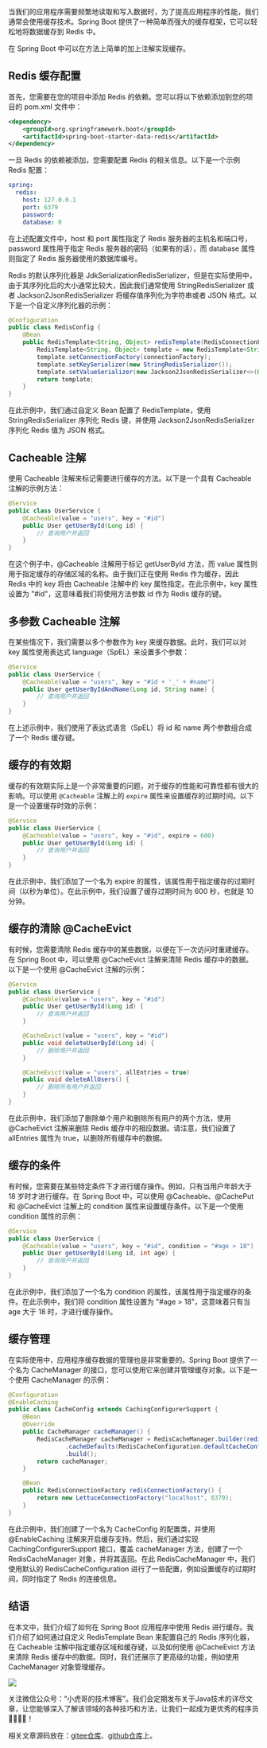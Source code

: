 当我们的应用程序需要频繁地读取和写入数据时，为了提高应用程序的性能，我们通常会使用缓存技术。Spring Boot 提供了一种简单而强大的缓存框架，它可以轻松地将数据缓存到 Redis 中。

在 Spring Boot 中可以在方法上简单的加上注解实现缓存。

## Redis 缓存配置

首先，您需要在您的项目中添加 Redis 的依赖。您可以将以下依赖添加到您的项目的 pom.xml 文件中：

```xml
<dependency>
    <groupId>org.springframework.boot</groupId>
    <artifactId>spring-boot-starter-data-redis</artifactId>
</dependency>
```

一旦 Redis 的依赖被添加，您需要配置 Redis 的相关信息。以下是一个示例 Redis 配置：

```yaml
spring:
  redis:
    host: 127.0.0.1
    port: 6379
    password: 
    database: 0
```

在上述配置文件中，host 和 port 属性指定了 Redis 服务器的主机名和端口号，password 属性用于指定 Redis 服务器的密码（如果有的话），而 database 属性则指定了 Redis 服务器使用的数据库编号。

Redis 的默认序列化器是 JdkSerializationRedisSerializer，但是在实际使用中，由于其序列化后的大小通常比较大，因此我们通常使用 StringRedisSerializer 或者 Jackson2JsonRedisSerializer 将缓存值序列化为字符串或者 JSON 格式。以下是一个自定义序列化器的示例：

```java
@Configuration
public class RedisConfig {
    @Bean
    public RedisTemplate<String, Object> redisTemplate(RedisConnectionFactory connectionFactory) {
        RedisTemplate<String, Object> template = new RedisTemplate<String, Object>();
        template.setConnectionFactory(connectionFactory);
        template.setKeySerializer(new StringRedisSerializer());
        template.setValueSerializer(new Jackson2JsonRedisSerializer<>(Object.class));
        return template;
    }
}
```

在此示例中，我们通过自定义 Bean 配置了 RedisTemplate，使用 StringRedisSerializer 序列化 Redis 键，并使用 Jackson2JsonRedisSerializer 序列化 Redis 值为 JSON 格式。

## Cacheable 注解

使用 Cacheable 注解来标记需要进行缓存的方法。以下是一个具有 Cacheable 注解的示例方法：

```java
@Service
public class UserService {
    @Cacheable(value = "users", key = "#id")
    public User getUserById(Long id) {
        // 查询用户并返回
    }
}
```

在这个例子中，@Cacheable 注解用于标记 getUserById 方法，而 value 属性则用于指定缓存的存储区域的名称。由于我们正在使用 Redis 作为缓存，因此 Redis 中的 key 将由 Cacheable 注解中的 key 属性指定。在此示例中，key 属性设置为 "#id"，这意味着我们将使用方法参数 id 作为 Redis 缓存的键。

## 多参数 Cacheable 注解

在某些情况下，我们需要以多个参数作为 key 来缓存数据。此时，我们可以对 key 属性使用表达式 language（SpEL）来设置多个参数：

```java
@Service
public class UserService {
    @Cacheable(value = "users", key = "#id + '_' + #name")
    public User getUserByIdAndName(Long id, String name) {
        // 查询用户并返回
    }
}
```

在上述示例中，我们使用了表达式语言（SpEL）将 id 和 name 两个参数组合成了一个 Redis 缓存键。

## 缓存的有效期

缓存的有效期实际上是一个非常重要的问题，对于缓存的性能和可靠性都有很大的影响。可以使用 `@Cacheable` 注解上的 `expire` 属性来设置缓存的过期时间。以下是一个设置缓存时效的示例：

```java
@Service
public class UserService {
    @Cacheable(value = "users", key = "#id", expire = 600)
    public User getUserById(Long id) {
        // 查询用户并返回
    }
}
```

在此示例中，我们添加了一个名为 expire 的属性，该属性用于指定缓存的过期时间（以秒为单位）。在此示例中，我们设置了缓存过期时间为 600 秒，也就是 10 分钟。


## 缓存的清除 @CacheEvict

有时候，您需要清除 Redis 缓存中的某些数据，以便在下一次访问时重建缓存。在 Spring Boot 中，可以使用 @CacheEvict 注解来清除 Redis 缓存中的数据。以下是一个使用 @CacheEvict 注解的示例：

```java
@Service
public class UserService {
    @Cacheable(value = "users", key = "#id")
    public User getUserById(Long id) {
        // 查询用户并返回
    }

    @CacheEvict(value = "users", key = "#id")
    public void deleteUserById(Long id) {
        // 删除用户并返回
    }

    @CacheEvict(value = "users", allEntries = true)
    public void deleteAllUsers() {
        // 删除所有用户并返回
    }
}
```

在此示例中，我们添加了删除单个用户和删除所有用户的两个方法，使用 @CacheEvict 注解来删除 Redis 缓存中的相应数据。请注意，我们设置了 allEntries 属性为 true，以删除所有缓存中的数据。

## 缓存的条件

有时候，您需要在某些特定条件下才进行缓存操作。例如，只有当用户年龄大于 18 岁时才进行缓存。在 Spring Boot 中，可以使用 @Cacheable、@CachePut 和 @CacheEvict 注解上的 condition 属性来设置缓存条件。以下是一个使用 condition 属性的示例：

```java
@Service
public class UserService {
    @Cacheable(value = "users", key = "#id", condition = "#age > 18")
    public User getUserById(Long id, int age) {
        // 查询用户并返回
    }
}
```

在此示例中，我们添加了一个名为 condition 的属性，该属性用于指定缓存的条件。在此示例中，我们将 condition 属性设置为 "#age > 18"，这意味着只有当 age 大于 18 时，才进行缓存操作。

## 缓存管理

在实际使用中，应用程序缓存数据的管理也是非常重要的。Spring Boot 提供了一个名为 CacheManager 的接口，您可以使用它来创建并管理缓存对象。以下是一个使用 CacheManager 的示例：

```java
@Configuration
@EnableCaching
public class CacheConfig extends CachingConfigurerSupport {
    @Bean
    @Override
    public CacheManager cacheManager() {
        RedisCacheManager cacheManager = RedisCacheManager.builder(redisConnectionFactory())
                .cacheDefaults(RedisCacheConfiguration.defaultCacheConfig().entryTtl(Duration.ofMinutes(10)))
                .build();
        return cacheManager;
    }

    @Bean
    public RedisConnectionFactory redisConnectionFactory() {
        return new LettuceConnectionFactory("localhost", 6379);
    }
}
```

在此示例中，我们创建了一个名为 CacheConfig 的配置类，并使用 @EnableCaching 注解来开启缓存支持。然后，我们通过实现 CachingConfigurerSupport 接口，覆盖 cacheManager 方法，创建了一个 RedisCacheManager 对象，并将其返回。在此 RedisCacheManager 中，我们使用默认的 RedisCacheConfiguration 进行了一些配置，例如设置缓存的过期时间，同时指定了 Redis 的连接信息。

## 结语

在本文中，我们介绍了如何在 Spring Boot 应用程序中使用 Redis 进行缓存。我们介绍了如何通过自定义 RedisTemplate Bean 来配置自己的 Redis 序列化器，在 Cacheable 注解中指定缓存区域和缓存键，以及如何使用 @CacheEvict 方法来清除 Redis 缓存中的数据。同时，我们还展示了更高级的功能，例如使用 CacheManager 对象管理缓存。

![](https://files.mdnice.com/user/33663/cbff779f-c976-4135-9b93-ba208a5b0624.png)

关注微信公众号：“小虎哥的技术博客”。我们会定期发布关于Java技术的详尽文章，让您能够深入了解该领域的各种技巧和方法，让我们一起成为更优秀的程序员👩‍💻👨‍💻！

相关文章源码放在：[gitee仓库](https://gitee.com/cunzaizhe/xiaohuge-blog)、[github仓库](https://github.com/tigerleeli/xiaohuge-blog)上。